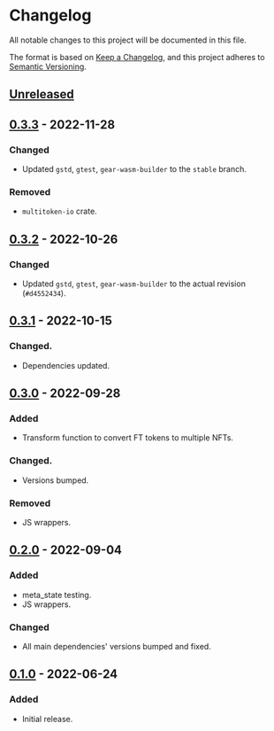 # Changelog
All notable changes to this project will be documented in this file.

The format is based on [Keep a Changelog](https://keepachangelog.com/en/1.0.0/),
and this project adheres to [Semantic Versioning](https://semver.org/spec/v2.0.0.html).

## [Unreleased]

## [0.3.3] - 2022-11-28
### Changed
- Updated `gstd`, `gtest`, `gear-wasm-builder` to the `stable` branch.
### Removed
- `multitoken-io` crate.

## [0.3.2] - 2022-10-26
### Changed
- Updated `gstd`, `gtest`, `gear-wasm-builder` to the actual revision (`#d4552434`).

## [0.3.1] - 2022-10-15
### Changed.
- Dependencies updated.

## [0.3.0] - 2022-09-28
### Added
- Transform function to convert FT tokens to multiple NFTs.
### Changed.
- Versions bumped.
### Removed
- JS wrappers.

## [0.2.0] - 2022-09-04
### Added
- meta_state testing.
- JS wrappers.
### Changed
- All main dependencies' versions bumped and fixed.

## [0.1.0] - 2022-06-24
### Added
- Initial release.

[Unreleased]: https://github.com/gear-dapps/multitoken/compare/0.3.3...HEAD
[0.3.3]: https://github.com/gear-dapps/multitoken/compare/0.3.2...0.3.3
[0.3.2]: https://github.com/gear-dapps/multitoken/compare/0.3.1...0.3.2
[0.3.1]: https://github.com/gear-dapps/multitoken/compare/0.3.0...0.3.1
[0.3.0]: https://github.com/gear-dapps/multitoken/compare/0.2.0...0.3.0
[0.2.0]: https://github.com/gear-dapps/multitoken/compare/0.1.0...0.2.0
[0.1.0]: https://github.com/gear-dapps/multitoken/compare/0803a5e...0.1.0
